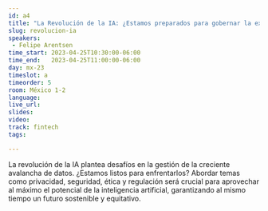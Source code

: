 ```yaml
---
id: a4
title: "La Revolución de la IA: ¿Estamos preparados para gobernar la explosión de datos?"
slug: revolucion-ia
speakers:
 - Felipe Arentsen
time_start: 2023-04-25T10:30:00-06:00
time_end:   2023-04-25T11:00:00-06:00
day: mx-23
timeslot: a
timeorder: 5
room: México 1-2
language: 
live_url: 
slides: 
video: 
track: fintech
tags:

---
```


La revolución de la IA plantea desafíos en la gestión de la creciente avalancha de datos. ¿Estamos listos para enfrentarlos? Abordar temas como privacidad, seguridad, ética y regulación será crucial para aprovechar al máximo el potencial de la inteligencia artificial, garantizando al mismo tiempo un futuro sostenible y equitativo.
